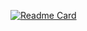 <!---
khushal-solves/khushal-solves is a ✨ special ✨ repository because its `README.md` (this file) appears on your GitHub profile.
You can click the Preview link to take a look at your changes.
--->

[![Readme Card](https://github-readme-stats.vercel.app/api?username=khushal-solves&show_icons=true&theme=transparent&hide_rank=true&hide_title=true)](https://github.com/anuraghazra/github-readme-stats)
